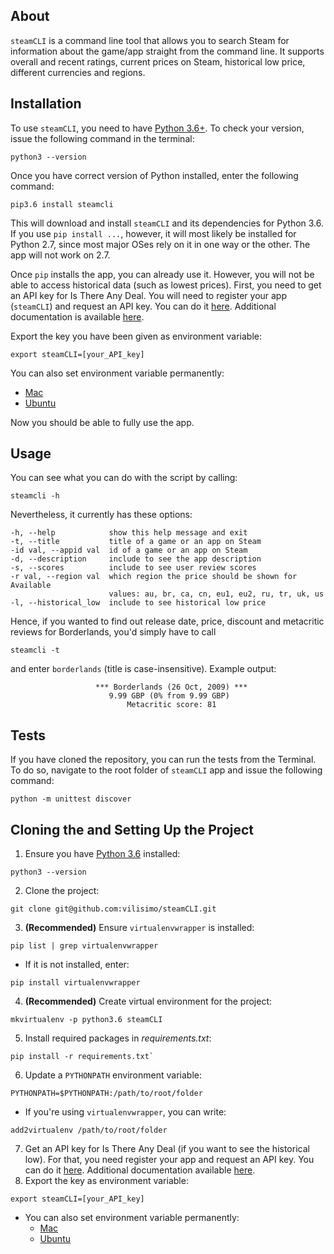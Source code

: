 ## About
`steamCLI` is a command line tool that allows you to search Steam for 
information about the game/app straight from the command line. It supports 
overall and recent ratings, current prices on Steam, historical low price, 
different currencies and regions.

## Installation
To use `steamCLI`, you need to have [Python 3.6+](https://www.python.org/downloads/). 
To check your version, issue the following command in the terminal:
~~~
python3 --version
~~~
Once you have correct version of Python installed, enter the following command:
~~~
pip3.6 install steamcli
~~~ 
This will download and install `steamCLI` and its dependencies for Python 3.6. 
If you use `pip install ...`, however, it will most likely be installed for 
Python 2.7, since most major OSes rely on it in one way or the other. The app
will not work on 2.7.

Once `pip` installs the app, you can already use it. However, you will not be 
able to access historical data (such as lowest prices). First, you need to get an API key 
for Is There Any Deal. You will need  to register your app (`steamCLI`) and 
request an API  key. You can do it [here](https://isthereanydeal.com/apps/new/). 
Additional documentation is available [here](http://docs.itad.apiary.io/#introduction/your-apps).

Export the key you have been given as environment variable:
~~~
export steamCLI=[your_API_key]
~~~
You can also set environment variable permanently: 
- [Mac](https://stackoverflow.com/questions/22502759/mac-os-x-10-9-setting-permanent-environment-variables)
- [Ubuntu](https://stackoverflow.com/questions/13046624/how-to-permanently-export-a-variable-in-linux)

Now you should be able to fully use the app.

## Usage
You can see what you can do with the script by calling:
~~~
steamcli -h
~~~
Nevertheless, it currently has these options:

    -h, --help            show this help message and exit
    -t, --title           title of a game or an app on Steam
    -id val, --appid val  id of a game or an app on Steam
    -d, --description     include to see the app description
    -s, --scores          include to see user review scores
    -r val, --region val  which region the price should be shown for Available
                          values: au, br, ca, cn, eu1, eu2, ru, tr, uk, us
    -l, --historical_low  include to see historical low price

Hence, if you wanted to find out release date, price, discount and metacritic 
reviews for Borderlands, you'd simply have to call
~~~
steamcli -t
~~~
and enter `borderlands` (title is case-insensitive). Example output:

                       *** Borderlands (26 Oct, 2009) ***                      
                          9.99 GBP (0% from 9.99 GBP)                          
                              Metacritic score: 81 
                              
## Tests
If you have cloned the repository, you can run the tests from the Terminal. 
To do so, navigate to the root folder of `steamCLI` app and issue the following command:
~~~
python -m unittest discover
~~~ 

## Cloning the and Setting Up the Project
1. Ensure you have [Python 3.6](https://www.python.org/downloads/) installed:
~~~ 
python3 --version
~~~ 
2. Clone the project:
~~~
git clone git@github.com:vilisimo/steamCLI.git
~~~
3. __(Recommended)__ Ensure `virtualenvwrapper` is installed:
~~~
pip list | grep virtualenvwrapper
~~~ 
  * If it is not installed, enter:
~~~
pip install virtualenvwrapper
~~~
4. __(Recommended)__ Create virtual environment for the project: 
~~~
mkvirtualenv -p python3.6 steamCLI
~~~
5. Install required packages in _requirements.txt_:
~~~
pip install -r requirements.txt`
~~~
6. Update a `PYTHONPATH` environment variable: 
~~~
PYTHONPATH=$PYTHONPATH:/path/to/root/folder
~~~
  * If you're using `virtualenvwrapper`, you can write:
~~~
add2virtualenv /path/to/root/folder
~~~
7. Get an API key for Is There Any Deal (if you want to see the historical 
low). For that, you need register your app and request an API key. You can do
 it [here](https://isthereanydeal.com/apps/new/). Additional documentation 
 available [here](http://docs.itad.apiary.io/#introduction/your-apps).
8. Export the key as environment variable:
~~~
export steamCLI=[your_API_key]
~~~
  * You can also set environment variable permanently: 
    - [Mac](https://stackoverflow.com/questions/22502759/mac-os-x-10-9-setting-permanent-environment-variables)
    - [Ubuntu](https://stackoverflow.com/questions/13046624/how-to-permanently-export-a-variable-in-linux)

